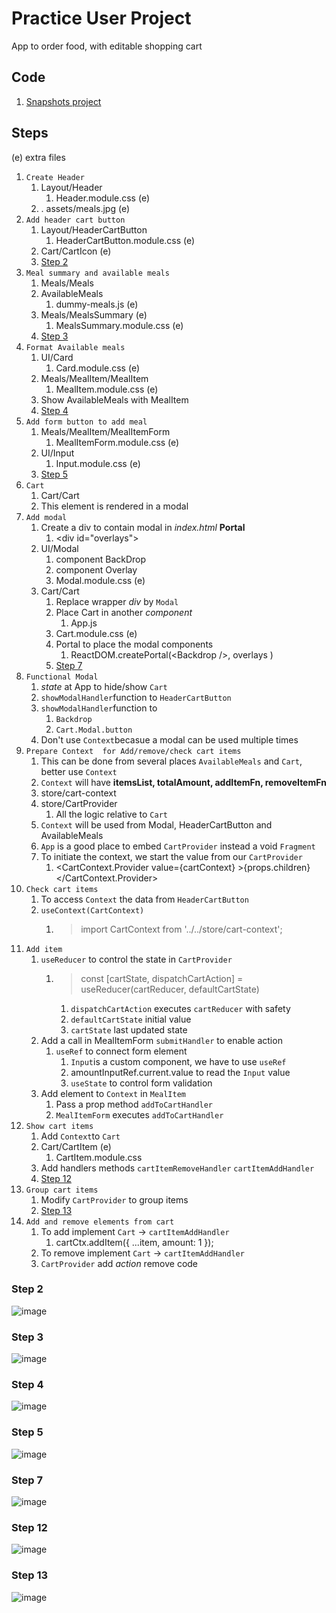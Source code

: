# Practice User Project

App to order food, with editable shopping cart

## Code

1. [Snapshots project](https://github.com/academind/react-complete-guide-code/tree/11-practice-food-order-app)

## Steps

(e) extra files

1. `Create Header`
   1. Layout/Header
      1. Header.module.css (e)
   2. . assets/meals.jpg (e)
2. `Add header cart button`
   1. Layout/HeaderCartButton
      1. HeaderCartButton.module.css (e)
   2. Cart/CartIcon (e)
   3. [Step 2](#Step-2)
3. `Meal summary and available meals`
   1. Meals/Meals
   2. AvailableMeals
      1. dummy-meals.js (e)
   3. Meals/MealsSummary (e)
      1. MealsSummary.module.css (e)
   4. [Step 3](#Step-3)
4. `Format Available meals`
   1. UI/Card
      1. Card.module.css (e)
   2. Meals/MealItem/MealItem
      1. MealItem.module.css (e)
   3. Show AvailableMeals with MealItem
   4. [Step 4](#Step-4)
5. `Add form button to add meal`
   1. Meals/MealItem/MealItemForm
      1. MealItemForm.module.css (e)
   2. UI/Input
      1. Input.module.css (e)
   3. [Step 5](#Step-5)
6. `Cart`
   1. Cart/Cart
   2. This element is rendered in a modal
7. `Add modal`
   1. Create a div to contain modal in _index.html_ __Portal__
      1. \<div id="overlays"></div>
   2. UI/Modal
      1. component BackDrop
      2. component Overlay
      3. Modal.module.css (e)
   3. Cart/Cart
      1. Replace wrapper _div_ by `Modal`
      2. Place Cart in another _component_
         1. App.js
      3. Cart.module.css (e)
      4. Portal to place the modal components
         1. ReactDOM.createPortal(\<Backdrop />, overlays )
      5. [Step 7](#Step-7)
8. `Functional Modal`
   1. _state_ at App to hide/show `Cart`
   2. `showModalHandler`function to `HeaderCartButton`
   3. `showModalHandler`function to
      1. `Backdrop`
      2. `Cart.Modal.button`
   4. Don't use `Context`becasue a modal can be used multiple times
9. `Prepare Context  for Add/remove/check cart items`
   1. This can be done from several places `AvailableMeals` and `Cart`, better use `Context`
   2. `Context` will have __itemsList, totalAmount, addItemFn, removeItemFn__
   3. store/cart-context
   4. store/CartProvider
      1. All the logic relative to `Cart`
   5. `Context` will be used from Modal, HeaderCartButton and AvailableMeals
   6. `App` is a good place to embed `CartProvider` instead a void `Fragment`
   7. To initiate the context, we start the value from our `CartProvider`
      1. \<CartContext.Provider value={cartContext} >{props.children}</CartContext.Provider>
10. `Check cart items`
    1. To access `Context` the data from `HeaderCartButton`
    2. `useContext(CartContext)`
          1. > import CartContext from '../../store/cart-context';
11. `Add item`
    1. `useReducer` to control the state in `CartProvider`
       1. > const [cartState, dispatchCartAction] = useReducer(cartReducer, defaultCartState)
          1. `dispatchCartAction` executes `cartReducer` with safety
          2. `defaultCartState` initial value
          3. `cartState` last updated state
    2. Add a call in MealItemForm `submitHandler` to enable action
       1. `useRef` to connect form element
          1. `Input`is a custom component, we have to use `useRef`
          2. amountInputRef.current.value to read the `Input` value
          3. `useState` to control form validation
    3. Add element to `Context` in `MealItem`
       1. Pass a prop method `addToCartHandler`
       2. `MealItemForm` executes `addToCartHandler`
12. `Show cart items`
    1. Add `Context`to `Cart`
    2. Cart/CartItem (e)
       1. CartItem.module.css
    3. Add handlers methods `cartItemRemoveHandler` `cartItemAddHandler`
    4. [Step 12](#Step-12)
13. `Group cart items`
    1. Modify `CartProvider` to group items
    2. [Step 13](#Step-13)
14. `Add and remove elements from cart`
    1. To add implement `Cart` -> `cartItemAddHandler`
        1. cartCtx.addItem({ ...item, amount: 1 });
    2. To remove implement `Cart` -> `cartItemAddHandler`
    3. `CartProvider` add _action_ remove code

### Step 2

![image](images/s11-Header.PNG)

### Step 3

![image](images/s11-summary.PNG)

### Step 4

![image](images/s11-AvailableMeals.PNG)

### Step 5

![image](images/s11-addMeal.PNG)

### Step 7

![image](images/s11-cart.PNG)

### Step 12

![image](images/s11-cart-items.PNG)

### Step 13

![image](images/s11-cart-items-group.PNG)
